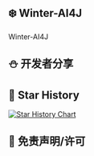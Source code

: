 ## ❄️ Winter-AI4J
Winter-AI4J

## ⛄️ 开发者分享

## 🌟 Star History

[![Star History Chart](https://api.star-history.com/svg?repos=YouHa-UHA/Winter-AI4J-winter_api&type=Date)](https://star-history.com/#YouHa-UHA/Winter-AI4J-winter_api&Date)

## 🧾 免责声明/许可